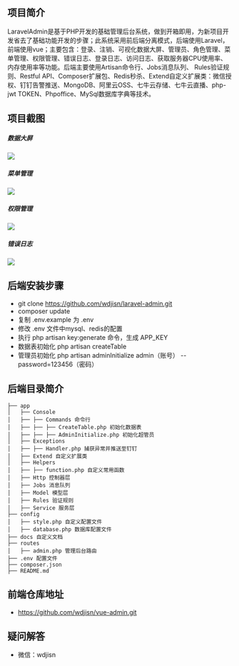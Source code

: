## 项目简介
LaravelAdmin是基于PHP开发的基础管理后台系统，做到开箱即用，为新项目开发省去了基础功能开发的步骤；此系统采用前后端分离模式，后端使用Laravel，前端使用vue；主要包含：登录、注销、可视化数据大屏、管理员、角色管理、菜单管理、权限管理、错误日志、登录日志、访问日志、获取服务器CPU使用率、内存使用率等功能。后端主要使用Artisan命令行、Jobs消息队列、 Rules验证规则、Restful API、Composer扩展包、Redis秒杀、Extend自定义扩展类：微信授权、钉钉告警推送、MongoDB、阿里云OSS、七牛云存储、七牛云直播、php-jwt TOKEN、Phpoffice、MySql数据库字典等技术。


## 项目截图
##### 数据大屏
![](https://sobj.oss-cn-beijing.aliyuncs.com/image/20201022/dataV.png)
##### 菜单管理
![](https://sobj.oss-cn-beijing.aliyuncs.com/image/20201130/menu.png)
##### 权限管理
![](https://sobj.oss-cn-beijing.aliyuncs.com/image/20201130/permission.png)
##### 错误日志
![](https://sobj.oss-cn-beijing.aliyuncs.com/image/20201130/error.png)


## 后端安装步骤
- git clone https://github.com/wdjisn/laravel-admin.git
- composer update
- 复制 .env.example 为 .env
- 修改 .env 文件中mysql、redis的配置
- 执行 php artisan key:generate 命令，生成 APP_KEY
- 数据表初始化 php artisan createTable
- 管理员初始化 php artisan adminInitialize admin（账号） --password=123456（密码）


## 后端目录简介
```
├── app 
│   ├── Console
│   ├── ├── Commands 命令行
│   ├── ├── ├── CreateTable.php 初始化数据表
│   ├── ├── ├── AdminInitialize.php 初始化超管员
│   ├── Exceptions
│   ├── ├── Handler.php 捕获异常并推送至钉钉
│   ├── Extend 自定义扩展类
│   ├── Helpers
│   ├── ├── function.php 自定义常用函数
│   ├── Http 控制器层
│   ├── Jobs 消息队列
│   ├── Model 模型层
│   ├── Rules 验证规则
│   ├── Service 服务层
├── config
│   ├── style.php 自定义配置文件
│   ├── database.php 数据库配置文件
├── docs 自定义文档
├── routes
│   ├── admin.php 管理后台路由
├── .env 配置文件
├── composer.json
├── README.md
```


## 前端仓库地址
- https://github.com/wdjisn/vue-admin.git


## 疑问解答
- 微信：wdjisn
